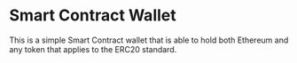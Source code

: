 # Smart Contract Wallet

This is a simple Smart Contract wallet that is able to hold both Ethereum and any token that applies to the ERC20 standard.
